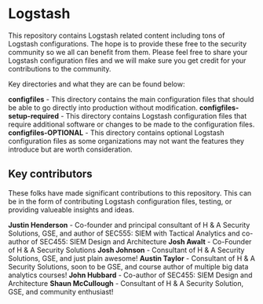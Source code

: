 # Logstash

This repository contains Logstash related content including tons of Logstash configurations. The hope is to provide these free to the security community so we all can benefit from them. Please feel free to share your Logstash configuration files and we will make sure you get credit for your contributions to the community.

Key directories and what they are can be found below:

**configfiles** - This directory contains the main configuration files that should be able to go directly into production without modification.
**configfiles-setup-required** - This directory contains Logstash configuration files that require additional software or changes to be made to the configuration files.
**configfiles-OPTIONAL** - This directory contains optional Logstash configuration files as some organizations may not want the features they introduce but are worth consideration.

## Key contributors

These folks have made significant contributions to this repository. This can be in the form of contributing Logstash configuration files, testing, or providing valueable insights and ideas.

**Justin Henderson** - Co-founder and principal consultant of H & A Security Solutions, GSE, and author of SEC555: SIEM with Tactical Analytics and co-author of SEC455: SIEM Design and Architecture
**Josh Awalt** - Co-Founder of H & A Security Solutions
**Josh Johnson** - Consultant of H & A Security Solutions, GSE, and just plain awesome!
**Austin Taylor** - Consultant of H & A Security Solutions, soon to be GSE, and course author of multiple big data analytics courses!
**John Hubbard** - Co-author of SEC455: SIEM Design and Architecture
**Shaun McCullough** - Consultant of H & A Security Solution, GSE, and community enthusiast!
